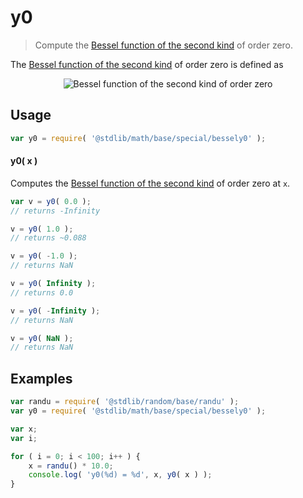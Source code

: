 # y0

> Compute the [Bessel function of the second kind][bessel-second-kind] of order zero.

<section class="intro">

The [Bessel function of the second kind][bessel-second-kind] of order zero is defined as

<!-- <equation class="equation" label="eq:bessel_second_kind_order_zero" align="center" raw="Y_0(x) = \frac{1}{\pi} \int_0^\pi \sin(x \sin\theta) \, d\theta -\frac{2}{\pi} \int_0^\infty  e^{-x \sinh t} \, dt." alt="Bessel function of the second kind of order zero"> -->

<div class="equation" align="center" data-raw-text="Y_0(x) = \frac{1}{\pi} \int_0^\pi \sin(x \sin\theta) \, d\theta -\frac{2}{\pi} \int_0^\infty  e^{-x \sinh t} \, dt." data-equation="eq:bessel_second_kind_order_zero">
    <img src="https://cdn.rawgit.com/stdlib-js/stdlib/6c7e930588674097b03b3201c5d368532bba6c67/lib/node_modules/@stdlib/math/base/special/bessely0/docs/img/equation_bessel_second_kind_order_zero.svg" alt="Bessel function of the second kind of order zero">
    <br>
</div>

<!-- </equation> -->

</section>

<!-- /.intro -->

<section class="usage">

## Usage

```javascript
var y0 = require( '@stdlib/math/base/special/bessely0' );
```

#### y0( x )

Computes the [Bessel function of the second kind][bessel-second-kind] of order zero at `x`.

```javascript
var v = y0( 0.0 );
// returns -Infinity

v = y0( 1.0 );
// returns ~0.088

v = y0( -1.0 );
// returns NaN

v = y0( Infinity );
// returns 0.0

v = y0( -Infinity );
// returns NaN

v = y0( NaN );
// returns NaN
```

</section>

<!-- /.usage -->

<section class="examples">

## Examples

```javascript
var randu = require( '@stdlib/random/base/randu' );
var y0 = require( '@stdlib/math/base/special/bessely0' );

var x;
var i;

for ( i = 0; i < 100; i++ ) {
    x = randu() * 10.0;
    console.log( 'y0(%d) = %d', x, y0( x ) );
}
```

</section>

<!-- /.examples -->

<section class="links">

[bessel-second-kind]: https://en.wikipedia.org/wiki/Bessel_function#Bessel_functions_of_the_second_kind:_Y.CE.B1

</section>

<!-- /.links -->
